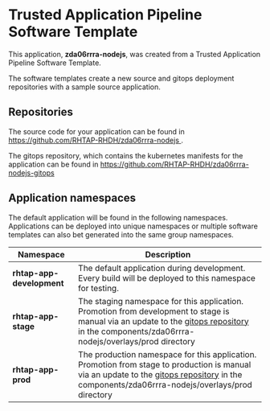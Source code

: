 # Trusted Application Pipeline Software Template

This application, **zda06rrra-nodejs**, was created from a Trusted Application Pipeline Software Template.

The software templates create a new source and gitops deployment repositories with a sample source application. 

## Repositories

The source code for your application can be found in [https://github.com/RHTAP-RHDH/zda06rrra-nodejs ](https://github.com/RHTAP-RHDH/zda06rrra-nodejs ).
 
The gitops repository, which contains the kubernetes manifests for the application can be found in 
[https://github.com/RHTAP-RHDH/zda06rrra-nodejs-gitops ](https://github.com/RHTAP-RHDH/zda06rrra-nodejs-gitops ) 

## Application namespaces 

The default application will be found in the following namespaces. Applications can be deployed into unique namespaces or multiple software templates can also bet generated into the same group namespaces.  

|  Namespace   |  Description   |  
| -------- | -------- |   
| **rhtap-app-development** | The default application during development. Every build will be deployed to this namespace for testing. | 
| **rhtap-app-stage** | The staging namespace for this application. Promotion from development to stage is manual via an update to the [gitops repository](https://github.com/RHTAP-RHDH/zda06rrra-nodejs-gitops ) in the components/zda06rrra-nodejs/overlays/prod directory |  
| **rhtap-app-prod** | The production namespace for this application. Promotion from stage to production is manual via an update to the [gitops repository](https://github.com/RHTAP-RHDH/zda06rrra-nodejs-gitops ) in the components/zda06rrra-nodejs/overlays/prod directory | 